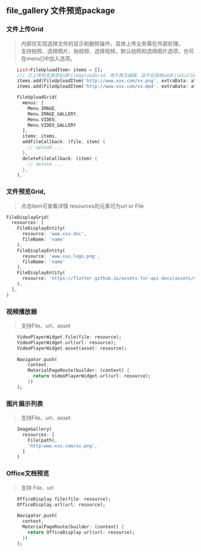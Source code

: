 ## file_gallery 文件预览package

### 文件上传Grid
> 内部仅实现选择文件的显示和删除操作，具体上传业务需在外部处理。<br/>
> 支持拍照、选择图片、拍视频、选择视频，默认拍照和选择图片选项，也可在menu[]中加入选项。

```dart
    List<FileUploadItem> items = [];
    /// 已上传的资源添加进FileUploadGrid，用于再次编辑，且不会调用addFileCallback回调
    items.add(FileUploadItem('http://www.xxx.com/xx.png', extraData: attachment));
    items.add(FileUploadItem('http://www.xxx.com/xx.mp4', extraData: attachment));

    FileUploadGrid(
      menus: [
        Menu.IMAGE,
        Menu.IMAGE_GALLERY,
        Menu.VIDEO,
        Menu.VIDEO_GALLERY
      ],
      items: items,
      addFileCallback: (file, item) {
        // upload ...
      },
      deleteFileCallback: (item) {
        // delete ...
      },
    ),
```

### 文件预览Grid, 
> 点击item可查看详情
> resources的元素可为url or File

```dart
FileDisplayGrid(
  resources: [
    FileDisplayEntity(
      resource: 'www.xxx.doc',
      fileName: 'name'
    ),
    FileDisplayEntity(
      resource: 'www.xxx.logo.png',
      fileName: 'name'
    ),
    FileDisplayEntity(
      resource: 'https://flutter.github.io/assets-for-api-docs/assets/videos/butterfly.mp4',
    ),
  ],
)
```

### 视频播放器 
> 支持File、url、asset
```dart
    VideoPlayerWidget.file(file: resource);
    VideoPlayerWidget.url(url: resource);
    VideoPlayerWidget.asset(asset: resource);
    
    Navigator.push(
        context,
        MaterialPageRoute(builder: (context) {
          return VideoPlayerWidget.url(url: resource);
        })
    );
```

### 图片展示列表
> 支持File、url、asset
```dart
    ImageGallery(
      resources: [
        File(path),
        'http:www.xxx.com/xx.png',
      ]
    )
```

### Office文档预览 
> 支持 File、url
```dart
    OfficeDisplay.file(file: resource);
    OfficeDisplay.url(url: resource);
    
    Navigator.push(
      context,
      MaterialPageRoute(builder: (context) {
        return OfficeDisplay.url(url: resource);
      })
    );
```
